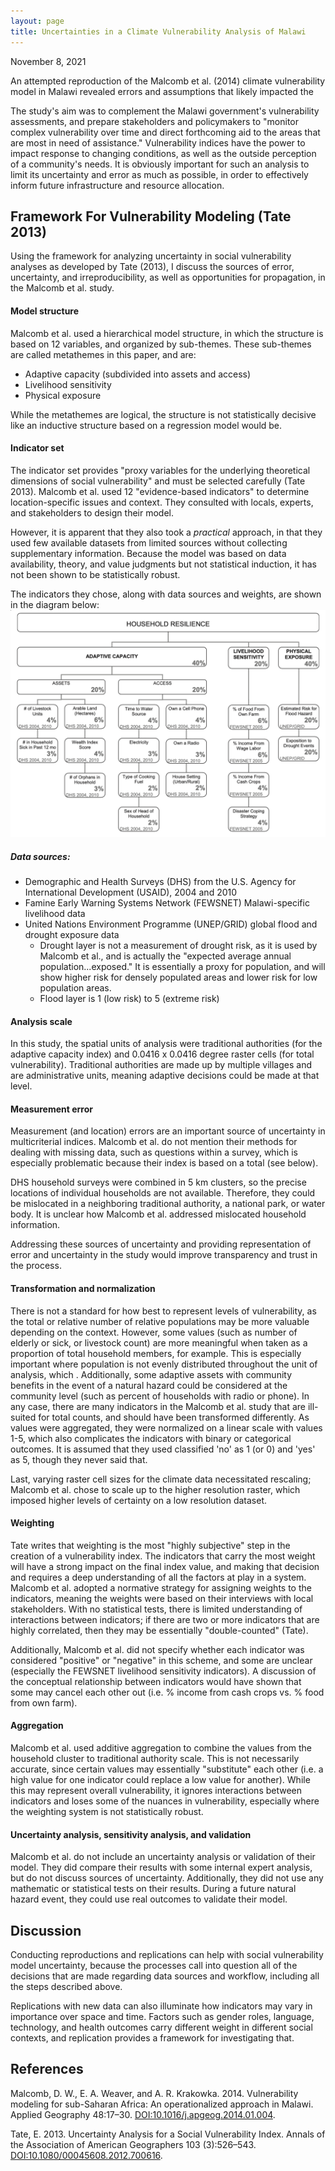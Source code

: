 ```yaml
---
layout: page
title: Uncertainties in a Climate Vulnerability Analysis of Malawi
---
```

November 8, 2021

An attempted reproduction of the Malcomb et al. (2014) climate vulnerability model in Malawi revealed errors and assumptions that likely impacted the

The study's aim was to complement the Malawi government's vulnerability assessments, and prepare stakeholders and policymakers to "monitor complex vulnerability over time and direct forthcoming aid to the areas that are most in need of assistance." Vulnerability indices have the power to impact response to changing conditions, as well as the outside perception of a community's needs. It is obviously important for such an analysis to limit its uncertainty and error as much as possible, in order to effectively inform future infrastructure and resource allocation.

## Framework For Vulnerability Modeling (Tate 2013)

Using the framework for analyzing uncertainty in social vulnerability analyses as developed by Tate (2013), I discuss the sources of error, uncertainty, and irreproducibility, as well as opportunities for propagation, in the Malcomb et al. study.

#### Model structure
Malcomb et al. used a hierarchical model structure, in which the structure is based on 12 variables, and organized by sub-themes. These sub-themes are called metathemes in this paper, and are: 
* Adaptive capacity (subdivided into assets and access)
* Livelihood sensitivity
* Physical exposure

While the metathemes are logical, the structure is not statistically decisive like an inductive structure based on a regression model would be.

#### Indicator set
The indicator set provides "proxy variables for the underlying theoretical dimensions of social vulnerability" and must be selected carefully (Tate 2013). Malcomb et al. used 12 "evidence-based indicators" to determine location-specific issues and context. They consulted with locals, experts, and stakeholders to design their model.

However, it is apparent that they also took a *practical* approach, in that they used few available datasets from limited sources without collecting supplementary information. Because the model was based on data availability, theory, and value judgments but not statistical induction, it has not been shown to be statistically robust.

The indicators they chose, along with data sources and weights, are shown in the diagram below:
![Metathemes, Malcomb et al.](assets/metathemes.png)

##### Data sources:

* Demographic and Health Surveys (DHS) from the U.S. Agency for International Development (USAID), 2004 and 2010
* Famine Early Warning Systems Network (FEWSNET) Malawi-specific livelihood data
* United Nations Environment Programme (UNEP/GRID) global flood and drought exposure data
  * Drought layer is not a measurement of drought risk, as it is used by Malcomb et al., and is actually the "expected average annual population...exposed." It is essentially a proxy for population, and will show higher risk for densely populated areas and lower risk for low population areas.
  * Flood layer is 1 (low risk) to 5 (extreme risk)

#### Analysis scale
In this study, the spatial units of analysis were traditional authorities (for the adaptive capacity index) and 0.0416 x 0.0416 degree raster cells (for total vulnerability). Traditional authorities are made up by multiple villages and are administrative units, meaning adaptive decisions could be made at that level.

#### Measurement error
Measurement (and location) errors are an important source of uncertainty in multicriterial indices. Malcomb et al. do not mention their methods for dealing with missing data, such as questions within a survey, which is especially problematic because their index is based on a total (see below).

DHS household surveys were combined in 5 km clusters, so the precise locations of individual households are not available. Therefore, they could be mislocated in a neighboring traditional authority, a national park, or water body. It is unclear how Malcomb et al. addressed mislocated household information.

Addressing these sources of uncertainty and providing representation of error and uncertainty in the study would improve transparency and trust in the process.

#### Transformation and normalization
There is not a standard for how best to represent levels of vulnerability, as the total or relative number of relative populations may be more valuable depending on the context. However, some values (such as number of elderly or sick, or livestock count) are more meaningful when taken as a proportion of total household members, for example. This is especially important where population is not evenly distributed throughout the unit of analysis, which . Additionally, some adaptive assets with  community benefits in the event of a natural hazard could be considered at the community level (such as percent of households with radio or phone). In any case, there are many indicators in the Malcomb et al. study that are ill-suited for total counts, and should have been transformed differently. As values were aggregated, they were normalized on a linear scale with values 1-5, which also complicates the indicators with binary or categorical outcomes. It is assumed that they used classified 'no' as 1 (or 0) and 'yes' as 5, though they never said that.

Last, varying raster cell sizes for the climate data necessitated rescaling; Malcomb et al. chose to scale up to the higher resolution raster, which imposed higher levels of certainty on a low resolution dataset.

#### Weighting
Tate writes that weighting is the most "highly subjective" step in the creation of a vulnerability index. The indicators that carry the most weight will have a strong impact on the final index value, and making that decision and requires a deep understanding of all the factors at play in a system. Malcomb et al. adopted a normative strategy for assigning weights to the indicators, meaning the weights were based on their interviews with local stakeholders. With no statistical tests, there is limited understanding of interactions between indicators; if there are two or more indicators that are highly correlated, then they may be essentially "double-counted" (Tate).

Additionally, Malcomb et al. did not specify whether each indicator was considered "positive" or "negative" in this scheme, and some are unclear (especially the FEWSNET livelihood sensitivity indicators). A discussion of the conceptual relationship between indicators would have shown that some may cancel each other out (i.e. % income from cash crops vs. % food from own farm).

#### Aggregation
Malcomb et al. used additive aggregation to combine the values from the household cluster to traditional authority scale. This is not necessarily accurate, since certain values may essentially "substitute" each other (i.e. a high value for one indicator could replace a low value for another). While this may represent overall vulnerability, it ignores interactions between indicators and loses some of the nuances in vulnerability, especially where the weighting system is not statistically robust.

#### Uncertainty analysis, sensitivity analysis, and validation
Malcomb et al. do not include an uncertainty analysis or validation of their model. They did compare their results with some internal expert analysis, but do not discuss sources of uncertainty. Additionally, they did not use any mathematic or statistical tests on their results. During a future natural hazard event, they could use real outcomes to validate their model.

## Discussion
Conducting reproductions and replications can help with social vulnerability model uncertainty, because the processes call into question all of the decisions that are made regarding data sources and workflow, including all the steps described above.

Replications with new data can also illuminate how indicators may vary in importance over space and time. Factors such as gender roles, language, technology, and health outcomes carry different weight in different social contexts, and replication provides a framework for investigating that.

## References
Malcomb, D. W., E. A. Weaver, and A. R. Krakowka. 2014. Vulnerability modeling for sub-Saharan Africa: An operationalized approach in Malawi. Applied Geography 48:17–30. [DOI:10.1016/j.apgeog.2014.01.004](DOI:10.1016/j.apgeog.2014.01.004).

Tate, E. 2013. Uncertainty Analysis for a Social Vulnerability Index. Annals of the Association of American Geographers 103 (3):526–543. [DOI:10.1080/00045608.2012.700616](DOI:10.1080/00045608.2012.700616).
